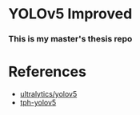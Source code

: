 # YOLOv5 Improved
### This is my master's thesis repo

# References
* [ultralytics/yolov5](https://github.com/ultralytics/yolov5)
* [tph-yolov5](https://github.com/cv516Buaa/tph-yolov5)
